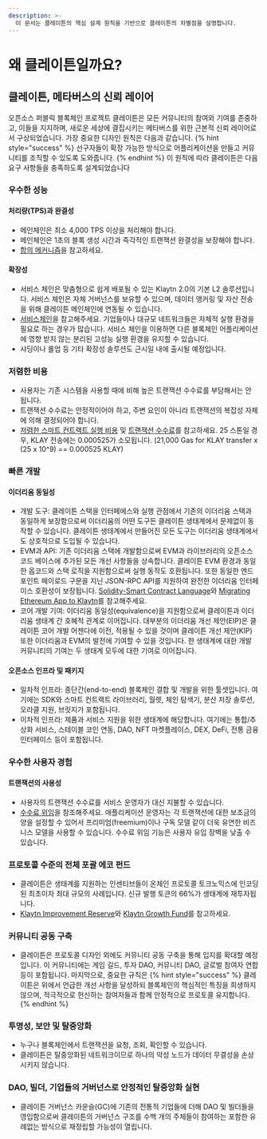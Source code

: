 ```yaml
---
description: >-
  이 문서는 클레이튼의 핵심 설계 원칙을 기반으로 클레이튼의 차별점을 설명합니다.
---
```


# 왜 클레이튼일까요?<a id="why-klaytn"></a>

## 클레이튼, 메타버스의 신뢰 레이어<a id="klaytn-as-a-trust-layer-of-metaverse"></a>
​오픈소스 퍼블릭 블록체인 프로젝트 클레이튼은 모든 커뮤니티의 참여와 기여를 존중하고, 이들을 지지하며, 새로운 세상에 결집시키는 메타버스를 위한 근본적 신뢰 레이어로서 구상되었습니다. 가장 중요한 디자인 원칙은 다음과 같습니다.
{% hint style="success" %}
선구자들이 확장 가능한 방식으로 어플리케이션을 만들고 커뮤니티를 조직할 수 있도록 도와줍니다.
{% endhint %}
​이 원칙에 따라 클레이튼은 다음 요구 사항들을 충족하도록 설계되었습니다​
### 우수한 성능<a id="high-performance"></a>
#### 처리량(TPS)과 완결성<a id="throughput-and-finality"></a>
- 메인체인은 최소 4,000 TPS 이상을 처리해야 합니다.
- 메인체인은 1초의 블록 생성 시간과 즉각적인 트랜잭션 완결성을 보장해야 합니다.
- [합의 메커니즘](design/consensus-mechanism.md)을 참고하세요. ​
#### 확장성 <a id="scalability"></a>
- 서비스 체인은 맞춤형으로 쉽게 배포될 수 있는 Klaytn 2.0의 기본 L2 솔루션입니다. 서비스 체인은 자체 거버넌스를 보유할 수 있으며, 데이터 앵커링 및 자산 전송을 위해 클레이튼 메인체인에 연동될 수 있습니다.
- [서비스체인](scaling-solutions.md#service-chain)을 참고해주세요. 기업들이나 대규모 네트워크들은 자체적 실행 환경을 필요로 하는 경우가 많습니다. 서비스 체인을 이용하면 다른 블록체인 어플리케이션에 영향 받지 않는 분리된 고성능 실행 환경을 유지할 수 있습니다.
- 샤딩이나 롤업 등 기타 확장성 솔루션도 근시일 내에 출시될 예정입니다. ​
### 저렴한 비용  <a id="low-cost"></a>
- 사용자는 기존 시스템을 사용할 때에 비해 높은 트랜잭션 수수료를 부담해서는 안 됩니다.
- 트랜잭션 수수료는 안정적이어야 하고, 주변 요인이 아니라 트랜잭션의 복잡성 자체에 의해 결정되어야 합니다.
- [저렴한 스마트 컨트랙트 실행 비용](design/computation/klaytn-smart-contract.md#affordable-smart-contract-execution-cost) 및 [트랜잭션 수수료](design/transaction-fees/transaction-fees.md)를 참고하세요. 25 스톤일 경우, KLAY 전송에는 0.000525가 소모됩니다. (21,000 Gas for KLAY transfer x (25 x 10^9) == 0.000525 KLAY)
### 빠른 개발<a id="rapid-development"></a>
#### 이더리움 동일성<a id="ethereum-compatibility"></a>
- 개발 도구: 클레이튼 스택을 인터페에스와 실행 관점에서 기존의 이더리움 스택과 동일하게 보장함으로써 이더리움의 어떤 도구든 클레이튼 생태계에서 문제없이 동작할 수 있습니다. 클레이튼 생태계에서 만들어진 모든 도구는 이더리움 생태계에서도 상호적으로 도입될 수 있습니다.
- EVM과 API: 기존 이더리움 스택에 개발함으로써 EVM과 라이브러리의 오픈소스 코드 베이스에 추가된 모든 개선 사항들을 상속합니다. 클레이튼 EVM 환경과 동일한 옵코드와 스택 로직을 지원함으로써 실행 동작도 호환됩니다. 또한 동일한 엔드포인트 페이로드 구문을 지닌 JSON-RPC API를 지원하여 완전한 이더리움 인터페이스 호환성이 보장됩니다. [Solidity-Smart Contract Language](../smart-contract/solidity-smart-contract-language.md)와 [Migrating Ethereum App to Klaytn](../dapp/tutorials/migrating-ethereum-app-to-klaytn.md)를 참고해주세요.
- 코어 개발 기여: 이더리움 동일성(equivalence)을 지원함으로써 클레이튼과 이더리움 생태계 간 호혜적 관계로 이어집니다. 대부분의 이더리움 개선 제안(EIP)은 클레이튼 코어 개발 어젠다에 이전, 적용될 수 있을 것이며 클레이튼 개선 제안(KIP) 또한 이더리움과 EVM의 발전에 기여할 수 있을 것입니다. 한 생태계에 대한 개발 커뮤니티의 기여는 두 생태계 모두에 대한 기여로 이어집니다. ​
#### 오픈소스 인프라 및 패키지<a id="open-source-infrastructure-and-package"></a>
- 일차적 인프라: 종단간(end-to-end) 블록체인 결합 및 개발을 위한 툴셋입니다. 여기에는 SDK와 스마트 컨트랙트 라이브러리, 월렛, 체인 탐색기, 분산 저장 솔루션, 오라클 지원, 브릿지가 포함됩니다.
- 이차적 인프라: 제품과 서비스 지원을 위한 생태계에 해당합니다. 여기에는 통합/추상화 서비스, 스테이블 코인 연동, DAO, NFT 마켓플레이스, DEX, DeFi, 전통 금융 인터페이스 등이 포함됩니다. ​
### 우수한 사용자 경험<a id="enhanced-user-experience"></a>
#### 트랜잭션의 사용성 <a id="usability-in-transaction"></a>
- 사용자의 트랜잭션 수수료를 서비스 운영자가 대신 지불할 수 있습니다.
- [수수료 위임](design/transactions/README.md#fee-delegation)을 참조해주세요. 애플리케이션 운영자는 각 트랜잭션에 대한 보조금의 양을 설정할 수 있어서 프리미엄(freemium)이나 구독 모델 같이 더욱 유연한 비즈니스 모델을 사용할 수 있습니다. 수수료 위임 기능은 사용자 유입 장벽을 낮출 수 있습니다. ​ ​
### 프로토콜 수준의 전체 포괄 에코 펀드<a id="contribution-reward"></a>
- 클레이튼은 생태계를 지원하는 인센티브들이 온체인 프로토콜 토크노믹스에 인코딩된 최초이자 최대 규모의 사례입니다. 신규 발행 토큰의 66%가 생태계에 재투자됩니다.
- [Klaytn Improvement Reserve](design/token-economy.md#klaytn-improvement-reserve)와 [Klaytn Growth Fund](design/token-economy.md#klaytn-growth-fund)를 참고하세요. ​ ​
### 커뮤니티 공동 구축<a id="community-co-building"></a>
- 클레이튼은 프로토콜 디자인 외에도 커뮤니티 공동 구축을 통해 입지를 확대할 예정입니다. 이 커뮤니티에는 게임 길드, 투자 DAO, 커뮤니티 DAO, 글로벌 참여자 연합 등이 포함됩니다. 마지막으로, 중요한 규칙은
{% hint style="success" %}
클레이튼은 위에서 언급한 개선 사항을 달성하되 블록체인의 핵심적인 특징을 희생하지 않으며, 적극적으로 헌신하는 참여자들과 함께 안정적으로 프로토콜 유지합니다.
{% endhint %}

### 투명성, 보안 및 탈중앙화<a id="transparency-security-and-decentralization"></a>
- 누구나 블록체인에서 트랜잭션을 요청, 조회, 확인할 수 있습니다.
- 클레이튼은 탈중앙화된 네트워크이므로 하나의 악성 노드가 데이터 무결성을 손상시키지 않습니다. ​
### DAO, 빌더, 기업들의 거버넌스로 안정적인 탈중앙화 실현<a id="governance-by-trusted-entities"></a>
- 클레이튼 거버넌스 카운슬(GC)에 기존의 전통적 기업들에 더해 DAO 및 빌더들을 영입함으로써 클레이튼의 거버넌스 구조를 수백 개의 주체들이 참여하는 포함한 유례없는 방식으로 재정립할 가능성이 열립니다.

